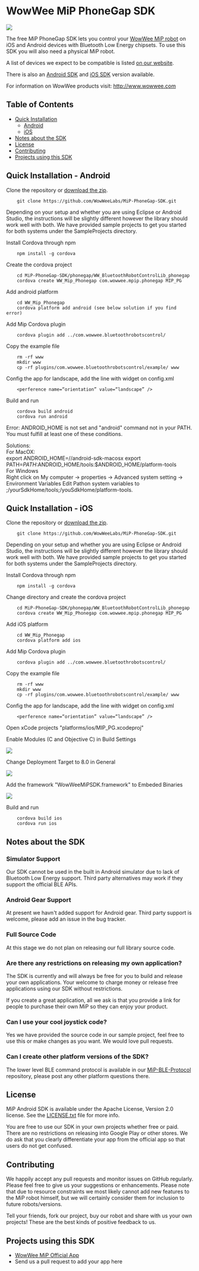 WowWee MiP PhoneGap SDK
================================

![](images/MiP.png)

The free MiP PhoneGap SDK lets you control your [WowWee MiP robot](http://www.meetmip.com) on iOS and Android devices with Bluetooth Low Energy chipsets. To use this SDK you will also need a physical MiP robot.

A list of devices we expect to be compatible is listed [on our website](http://www.wowwee.com/mip/compatibility).

There is also an [Android SDK](https://github.com/WowWeeLabs/MiP-Android-SDK) and [iOS SDK](https://github.com/WowWeeLabs/MiP-iOS-SDK)  version available.

For information on WowWee products visit: <http://www.wowwee.com>

Table of Contents
---------------------------------------

- [Quick Installation](#)
	- [Android](#quick-installation---android)
	- [iOS](#quick-installation---ios)
- [Notes about the SDK](#notes-about-the-sdk)
- [License](#license)
- [Contributing](#contributing)
- [Projects using this SDK](#projects-using-this-sdk)


Quick Installation - Android
---------------------------------

Clone the repository or [download the zip](https://github.com/WowWeeLabs/MiP-PhoneGap-SDK/archive/master.zip).

		git clone https://github.com/WowWeeLabs/MiP-PhoneGap-SDK.git

Depending on your setup and whether you are using Eclipse or Android Studio, the instructions will be slightly different however the library should work well with both. We have provided sample projects to get you started for both systems under the SampleProjects directory.

Install Cordova through npm

		npm install -g cordova

Create the cordova project

		cd MiP-PhoneGap-SDK/phonegap/WW_BluetoothRobotControlLib_phonegap
		cordova create WW_Mip_Phonegap com.wowwee.mpip.phonegap MIP_PG

Add android platform

		cd WW_Mip_Phonegap
		cordova platform add android (see below solution if you find error)

Add Mip Cordova plugin

		cordova plugin add ../com.wowwee.bluetoothrobotscontrol/

Copy the example file

		rm -rf www
		mkdir www
		cp -rf plugins/com.wowwee.bluetoothrobotscontrol/example/ www

Config the app for landscape, add the line with widget on config.xml

		<perference name=“orientation” value=“landscape” />

Build and run

		cordova build android
		cordova run android

Error:
ANDROID_HOME is not set and "android" command not in your PATH. You must fulfill at least one of these conditions.

Solutions:<br />
For MacOX:<br />
export ANDROID_HOME=/<installation location>/android-sdk-macosx export PATH=${PATH}:$ANDROID_HOME/tools:$ANDROID_HOME/platform-tools<br />
For Windows<br />
Right click on My computer -> properties -> Advanced system setting -> Environment Variables Edit Pathon system variables to ;/yourSdkHome/tools;/youSdkHome/platform-tools.


Quick Installation - iOS
---------------------------------

Clone the repository or [download the zip](https://github.com/WowWeeLabs/MiP-PhoneGap-SDK/archive/master.zip).

		git clone https://github.com/WowWeeLabs/MiP-PhoneGap-SDK.git

Depending on your setup and whether you are using Eclipse or Android Studio, the instructions will be slightly different however the library should work well with both. We have provided sample projects to get you started for both systems under the SampleProjects directory.

Install Cordova through npm

		npm install -g cordova

Change directory and create the cordova project

		cd MiP-PhoneGap-SDK/phonegap/WW_BluetoothRobotControlLib_phonegap
		cordova create WW_Mip_Phonegap com.wowwee.mpip.phonegap MIP_PG

Add iOS platform

		cd WW_Mip_Phonegap
		cordova platform add ios

Add Mip Cordova plugin

		cordova plugin add ../com.wowwee.bluetoothrobotscontrol/

Copy the example file

		rm -rf www
		mkdir www
		cp -rf plugins/com.wowwee.bluetoothrobotscontrol/example/ www

Config the app for landscape, add the line with widget on config.xml

		<perference name=“orientation” value=“landscape” />

Open xCode projects "platforms/ios/MIP_PG.xcodeproj"

Enable Modules (C and Objective C) in Build Settings

![](images/enablemodules.png)

Change Deployment Target to 8.0 in General

![](images/deploymenttarget.png)

Add the framework "WowWeeMiPSDK.framework" to Embeded Binaries

![](images/dragiosframework.png)

Build and run

		cordova build ios
		cordova run ios


Notes about the SDK
---------------------------------

### Simulator Support

Our SDK cannot be used in the built in Android simulator due to lack of Bluetooth Low Energy support. Third party alternatives may work if they support the official BLE APIs.

### Android Gear Support

At present we havn't added support for Android gear. Third party support is welcome, please add an issue in the bug tracker.

### Full Source Code

At this stage we do not plan on releasing our full library source code.

### Are there any restrictions on releasing my own application?

The SDK is currently and will always be free for you to build and release your own applications. Your welcome to charge money or release free applications using our SDK without restrictions.

If you create a great application, all we ask is that you provide a link for people to purchase their own MiP so they can enjoy your product.

### Can I use your cool joystick code?

Yes we have provided the source code in our sample project, feel free to use this or make changes as you want. We would love pull requests.

### Can I create other platform versions of the SDK?

The lower level BLE command protocol is available in our [MiP-BLE-Protocol](http://github.com/WowWeeLabs/MiP-BLE-Protocol) repository, please post any other platform questions there.


License
---------------------------------
MiP Android SDK is available under the Apache License, Version 2.0 license. See the [LICENSE.txt](https://raw.githubusercontent.com/WowWeeLabs/MiP-Android-SDK/master/LICENSE.md) file for more info.

You are free to use our SDK in your own projects whether free or paid. There are no restrictions on releasing into Google Play or other stores. We do ask that you clearly differentiate your app from the official app so that users do not get confused.


Contributing
---------------------------------
We happily accept any pull requests and monitor issues on GitHub regularly. Please feel free to give us your suggestions or enhancements. Please note that due to resource constraints we most likely cannot add new features to the MiP robot himself, but we will certainly consider them for inclusion to future robots/versions.

Tell your friends, fork our project, buy our robot and share with us your own projects! These are the best kinds of positive feedback to us.


Projects using this SDK
---------------------------------
* [WowWee MiP Official App](https://play.google.com/store/apps/details?id=com.wowwee.mip&hl=en)
* Send us a pull request to add your app here
